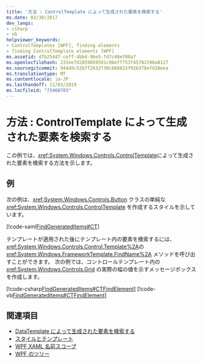 ```yaml
---
title: '方法 : ControlTemplate によって生成された要素を検索する'
ms.date: 03/30/2017
dev_langs:
- csharp
- vb
helpviewer_keywords:
- ControlTemplates [WPF], finding elements
- finding ControlTemplate elements [WPF]
ms.assetid: d7b25447-ceff-4bb4-9be5-fd7c40ef00af
ms.openlocfilehash: 232ee7d2859059591c9beff753f45781598a8127
ms.sourcegitcommit: 944ddc52b7f2632f30c668815f92b378efd38eea
ms.translationtype: MT
ms.contentlocale: ja-JP
ms.lasthandoff: 11/03/2019
ms.locfileid: "73460703"
---
```

# <a name="how-to-find-controltemplate-generated-elements"></a>方法 : ControlTemplate によって生成された要素を検索する
この例では、<xref:System.Windows.Controls.ControlTemplate>によって生成された要素を検索する方法を示します。  
  
## <a name="example"></a>例  
 次の例は、<xref:System.Windows.Controls.Button> クラスの単純な <xref:System.Windows.Controls.ControlTemplate> を作成するスタイルを示しています。  
  
 [!code-xaml[FindGeneratedItems#CT](~/samples/snippets/csharp/VS_Snippets_Wpf/FindGeneratedItems/CSharp/Window1.xaml#ct)]  
  
 テンプレートが適用された後にテンプレート内の要素を検索するには、<xref:System.Windows.Controls.Control.Template%2A>の <xref:System.Windows.FrameworkTemplate.FindName%2A> メソッドを呼び出すことができます。 次の例では、コントロールテンプレート内の <xref:System.Windows.Controls.Grid> の実際の幅の値を示すメッセージボックスを作成します。  
  
 [!code-csharp[FindGeneratedItems#CTFindElement](~/samples/snippets/csharp/VS_Snippets_Wpf/FindGeneratedItems/CSharp/Window1.xaml.cs#ctfindelement)]
 [!code-vb[FindGeneratedItems#CTFindElement](~/samples/snippets/visualbasic/VS_Snippets_Wpf/FindGeneratedItems/VisualBasic/Window1.xaml.vb#ctfindelement)]  
  
## <a name="see-also"></a>関連項目

- [DataTemplate によって生成された要素を検索する](../data/how-to-find-datatemplate-generated-elements.md)
- [スタイルとテンプレート](../../../desktop-wpf/fundamentals/styles-templates-overview.md)
- [WPF XAML 名前スコープ](../advanced/wpf-xaml-namescopes.md)
- [WPF のツリー](../advanced/trees-in-wpf.md)
